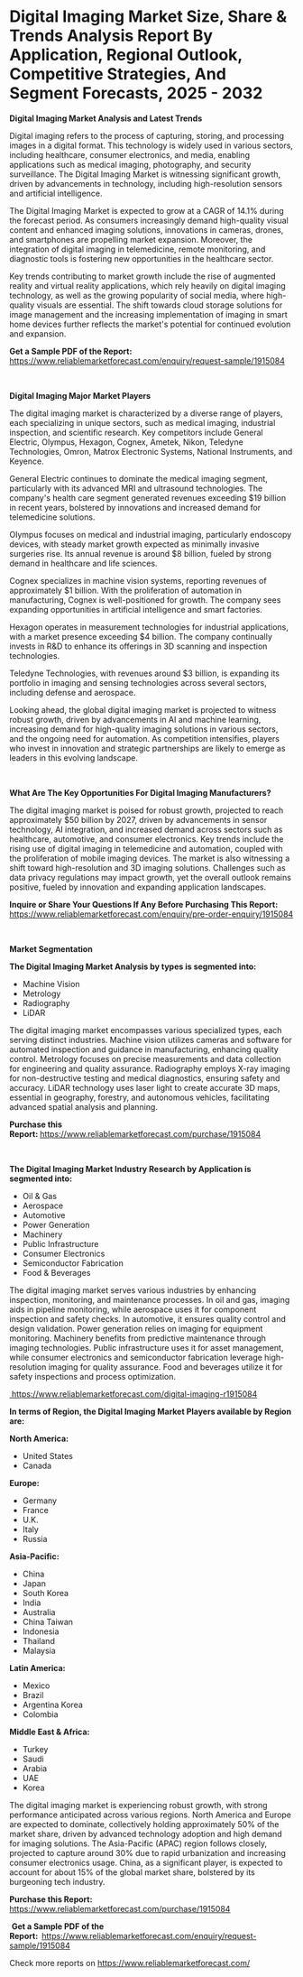<p><h1>Digital Imaging Market Size, Share & Trends Analysis Report By Application, Regional Outlook, Competitive Strategies, And Segment Forecasts, 2025 - 2032</h1></p><p><strong>Digital Imaging Market Analysis and Latest Trends</strong></p>
<p><p>Digital imaging refers to the process of capturing, storing, and processing images in a digital format. This technology is widely used in various sectors, including healthcare, consumer electronics, and media, enabling applications such as medical imaging, photography, and security surveillance. The Digital Imaging Market is witnessing significant growth, driven by advancements in technology, including high-resolution sensors and artificial intelligence. </p><p>The Digital Imaging Market is expected to grow at a CAGR of 14.1% during the forecast period. As consumers increasingly demand high-quality visual content and enhanced imaging solutions, innovations in cameras, drones, and smartphones are propelling market expansion. Moreover, the integration of digital imaging in telemedicine, remote monitoring, and diagnostic tools is fostering new opportunities in the healthcare sector.</p><p>Key trends contributing to market growth include the rise of augmented reality and virtual reality applications, which rely heavily on digital imaging technology, as well as the growing popularity of social media, where high-quality visuals are essential. The shift towards cloud storage solutions for image management and the increasing implementation of imaging in smart home devices further reflects the market's potential for continued evolution and expansion.</p></p>
<p><strong>Get a Sample PDF of the Report:&nbsp;</strong> <a href="https://www.reliablemarketforecast.com/enquiry/request-sample/1915084?utm_campaign=3307&utm_medium=2&utm_source=Github&utm_content=ia&utm_term=06042025&utm_id=digital-imaging">https://www.reliablemarketforecast.com/enquiry/request-sample/1915084</a></p>
<p>&nbsp;</p>
<p><strong>Digital Imaging Major Market Players</strong></p>
<p><p>The digital imaging market is characterized by a diverse range of players, each specializing in unique sectors, such as medical imaging, industrial inspection, and scientific research. Key competitors include General Electric, Olympus, Hexagon, Cognex, Ametek, Nikon, Teledyne Technologies, Omron, Matrox Electronic Systems, National Instruments, and Keyence.</p><p>General Electric continues to dominate the medical imaging segment, particularly with its advanced MRI and ultrasound technologies. The company's health care segment generated revenues exceeding $19 billion in recent years, bolstered by innovations and increased demand for telemedicine solutions.</p><p>Olympus focuses on medical and industrial imaging, particularly endoscopy devices, with steady market growth expected as minimally invasive surgeries rise. Its annual revenue is around $8 billion, fueled by strong demand in healthcare and life sciences.</p><p>Cognex specializes in machine vision systems, reporting revenues of approximately $1 billion. With the proliferation of automation in manufacturing, Cognex is well-positioned for growth. The company sees expanding opportunities in artificial intelligence and smart factories.</p><p>Hexagon operates in measurement technologies for industrial applications, with a market presence exceeding $4 billion. The company continually invests in R&D to enhance its offerings in 3D scanning and inspection technologies.</p><p>Teledyne Technologies, with revenues around $3 billion, is expanding its portfolio in imaging and sensing technologies across several sectors, including defense and aerospace.</p><p>Looking ahead, the global digital imaging market is projected to witness robust growth, driven by advancements in AI and machine learning, increasing demand for high-quality imaging solutions in various sectors, and the ongoing need for automation. As competition intensifies, players who invest in innovation and strategic partnerships are likely to emerge as leaders in this evolving landscape.</p></p>
<p>&nbsp;</p>
<p><strong>What Are The Key Opportunities For Digital Imaging Manufacturers?</strong></p>
<p><p>The digital imaging market is poised for robust growth, projected to reach approximately $50 billion by 2027, driven by advancements in sensor technology, AI integration, and increased demand across sectors such as healthcare, automotive, and consumer electronics. Key trends include the rising use of digital imaging in telemedicine and automation, coupled with the proliferation of mobile imaging devices. The market is also witnessing a shift toward high-resolution and 3D imaging solutions. Challenges such as data privacy regulations may impact growth, yet the overall outlook remains positive, fueled by innovation and expanding application landscapes.</p></p>
<p><strong>Inquire or Share Your Questions If Any Before Purchasing This Report:</strong> <a href="https://www.reliablemarketforecast.com/enquiry/pre-order-enquiry/1915084?utm_campaign=3307&utm_medium=2&utm_source=Github&utm_content=ia&utm_term=06042025&utm_id=digital-imaging">https://www.reliablemarketforecast.com/enquiry/pre-order-enquiry/1915084</a></p>
<p>&nbsp;</p>
<p><strong>Market Segmentation</strong></p>
<p><strong>The Digital Imaging Market Analysis by types is segmented into:</strong></p>
<p><ul><li>Machine Vision</li><li>Metrology</li><li>Radiography</li><li>LiDAR</li></ul></p>
<p><p>The digital imaging market encompasses various specialized types, each serving distinct industries. Machine vision utilizes cameras and software for automated inspection and guidance in manufacturing, enhancing quality control. Metrology focuses on precise measurements and data collection for engineering and quality assurance. Radiography employs X-ray imaging for non-destructive testing and medical diagnostics, ensuring safety and accuracy. LiDAR technology uses laser light to create accurate 3D maps, essential in geography, forestry, and autonomous vehicles, facilitating advanced spatial analysis and planning.</p></p>
<p><strong>Purchase this Report:&nbsp;</strong><a href="https://www.reliablemarketforecast.com/purchase/1915084?utm_campaign=3307&utm_medium=2&utm_source=Github&utm_content=ia&utm_term=06042025&utm_id=digital-imaging">https://www.reliablemarketforecast.com/purchase/1915084</a></p>
<p>&nbsp;</p>
<p><strong>The Digital Imaging Market Industry Research by Application is segmented into:</strong></p>
<p><ul><li>Oil & Gas</li><li>Aerospace</li><li>Automotive</li><li>Power Generation</li><li>Machinery</li><li>Public Infrastructure</li><li>Consumer Electronics</li><li>Semiconductor Fabrication</li><li>Food & Beverages</li></ul></p>
<p><p>The digital imaging market serves various industries by enhancing inspection, monitoring, and maintenance processes. In oil and gas, imaging aids in pipeline monitoring, while aerospace uses it for component inspection and safety checks. In automotive, it ensures quality control and design validation. Power generation relies on imaging for equipment monitoring. Machinery benefits from predictive maintenance through imaging technologies. Public infrastructure uses it for asset management, while consumer electronics and semiconductor fabrication leverage high-resolution imaging for quality assurance. Food and beverages utilize it for safety inspections and process optimization.</p></p>
<p><a href="https://www.reliablemarketforecast.com/digital-imaging-r1915084?utm_campaign=3307&utm_medium=2&utm_source=Github&utm_content=ia&utm_term=06042025&utm_id=digital-imaging">&nbsp;https://www.reliablemarketforecast.com/digital-imaging-r1915084</a></p>
<p><strong>In terms of Region, the Digital Imaging Market Players available by Region are:</strong></p>
<p>
    <p> <strong> North America: </strong>
        <ul>
            <li>United States</li>
            <li>Canada</li>
        </ul>
        </p> 
    <p> <strong> Europe: </strong>
        <ul>
            <li>Germany</li>
            <li>France</li>
            <li>U.K.</li>
            <li>Italy</li>
            <li>Russia</li>
        </ul>
        </p> 
    <p> <strong> Asia-Pacific: </strong>
        <ul>
            <li>China</li>
            <li>Japan</li>
            <li>South Korea</li>
            <li>India</li>
            <li>Australia</li>
            <li>China Taiwan</li>
            <li>Indonesia</li>
            <li>Thailand</li>
            <li>Malaysia</li>
        </ul>
        </p> 
    <p> <strong> Latin America: </strong>
        <ul>
            <li>Mexico</li>
            <li>Brazil</li>
            <li>Argentina Korea</li>
            <li>Colombia</li>
        </ul>
        </p> 
    <p> <strong> Middle East & Africa: </strong>
        <ul>
            <li>Turkey</li>
            <li>Saudi</li>
            <li>Arabia</li>
            <li>UAE</li>
            <li>Korea</li>
        </ul>
    </p>
    </p>
<p><p>The digital imaging market is experiencing robust growth, with strong performance anticipated across various regions. North America and Europe are expected to dominate, collectively holding approximately 50% of the market share, driven by advanced technology adoption and high demand for imaging solutions. The Asia-Pacific (APAC) region follows closely, projected to capture around 30% due to rapid urbanization and increasing consumer electronics usage. China, as a significant player, is expected to account for about 15% of the global market share, bolstered by its burgeoning tech industry.</p></p>
<p><strong>Purchase this Report: </strong><a href="https://www.reliablemarketforecast.com/purchase/1915084?utm_campaign=3307&utm_medium=2&utm_source=Github&utm_content=ia&utm_term=06042025&utm_id=digital-imaging">https://www.reliablemarketforecast.com/purchase/1915084</a></p>
<p>&nbsp;<strong>Get a Sample PDF of the Report:&nbsp;&nbsp;</strong><a href="https://www.reliablemarketforecast.com/enquiry/request-sample/1915084?utm_campaign=3307&utm_medium=2&utm_source=Github&utm_content=ia&utm_term=06042025&utm_id=digital-imaging">https://www.reliablemarketforecast.com/enquiry/request-sample/1915084</a></p>
<p><strong></strong></p>
<p>Check more reports on <a href="https://www.reliablemarketforecast.com/?utm_campaign=3307&utm_medium=2&utm_source=Github&utm_content=ia&utm_term=06042025&utm_id=digital-imaging">https://www.reliablemarketforecast.com/</a></p>